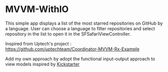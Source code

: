 # MVVM-WithIO

This simple app displays a list of the most starred repositories on GitHub by a language. 
User can choose a language to filter repositories and select repository in the list to open it in the SFSafariViewController.

Inspired from Uptech's project : https://github.com/uptechteam/Coordinator-MVVM-Rx-Example

Add my own approach by adopt the functional input-output approach to view models inspired by [Kickstarter](https://github.com/kickstarter/native-docs/blob/master/inputs-outputs.md)
